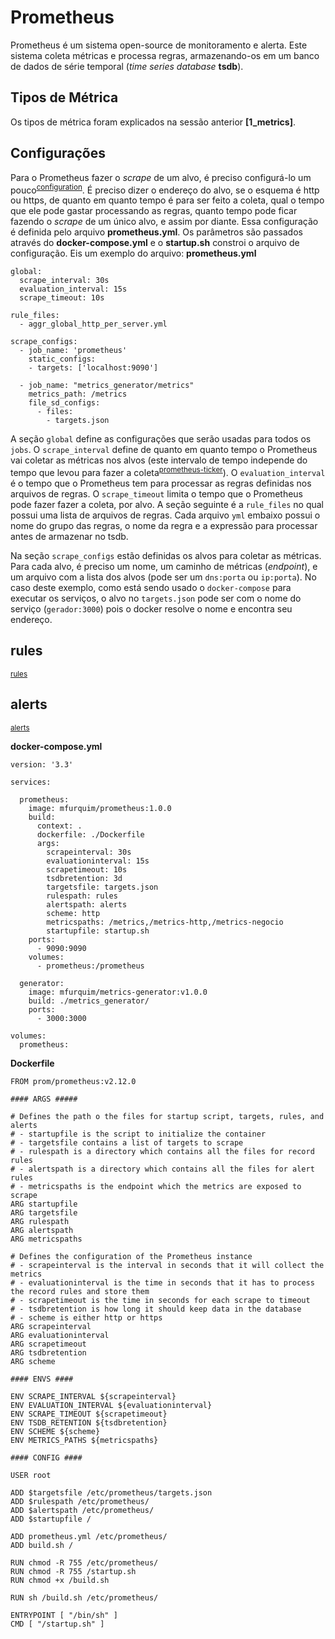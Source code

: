 Prometheus
==========

Prometheus é um sistema open-source de monitoramento e alerta. Este sistema coleta métricas e processa regras, armazenando-os em um banco de dados de série temporal (_time series database_ **tsdb**).


Tipos de Métrica
----------------

Os tipos de métrica foram explicados na sessão anterior **[1\_metrics]**.


Configurações
-------------

Para o Prometheus fazer o _scrape_ de um alvo, é preciso configurá-lo um pouco<sup>[configuration](https://prometheus.io/docs/prometheus/latest/configuration/configuration/)</sup>. É preciso dizer o endereço do alvo, se o esquema é http ou https, de quanto em quanto tempo é para ser feito a coleta, qual o tempo que ele pode gastar processando as regras, quanto tempo pode ficar fazendo o _scrape_ de um único alvo, e assim por diante. Essa configuração é definida pelo arquivo **prometheus.yml**. Os parâmetros são passados através do **docker-compose.yml** e o **startup.sh** constroi o arquivo de configuração. Eis um exemplo do arquivo:
**prometheus.yml**
```
global:
  scrape_interval: 30s
  evaluation_interval: 15s
  scrape_timeout: 10s

rule_files: 
  - aggr_global_http_per_server.yml

scrape_configs:
  - job_name: 'prometheus'
    static_configs:
    - targets: ['localhost:9090']

  - job_name: "metrics_generator/metrics"
    metrics_path: /metrics
    file_sd_configs:
      - files:
        - targets.json
```

A seção `global` define as configurações que serão usadas para todos os `jobs`. O `scrape_interval` define de quanto em quanto tempo o Prometheus vai coletar as métricas nos alvos (este intervalo de tempo independe do tempo que levou para fazer a coleta<sup>[prometheus-ticker](https://utcc.utoronto.ca/~cks/space/blog/sysadmin/PrometheusScrapeIntervalBit)</sup>). O `evaluation_interval` é o tempo que o Prometheus tem para processar as regras definidas nos arquivos de regras. O `scrape_timeout` limita o tempo que o Prometheus pode fazer fazer a coleta, por alvo. A seção seguinte é a `rule_files` no qual possui uma lista de arquivos de regras. Cada arquivo `yml` embaixo possui o nome do grupo das regras, o nome da regra e a expressão para processar antes de armazenar no tsdb.

Na seção `scrape_configs` estão definidas os alvos para coletar as métricas. Para cada alvo, é preciso um nome, um caminho de métricas (_endpoint_), e um arquivo com a lista dos alvos (pode ser um `dns:porta` ou `ip:porta`). No caso deste exemplo, como está sendo usado o `docker-compose` para executar os serviços, o alvo no `targets.json` pode ser com o nome do serviço (`gerador:3000`) pois o docker resolve o nome e encontra seu endereço.



rules
-----

<sup>[rules](https://prometheus.io/docs/prometheus/latest/configuration/recording_rules/)</sup>


alerts
------

<sup>[alerts](https://prometheus.io/docs/prometheus/latest/configuration/alerting_rules/)</sup>




**docker-compose.yml**
```
version: '3.3'

services:

  prometheus:
    image: mfurquim/prometheus:1.0.0
    build:
      context: .
      dockerfile: ./Dockerfile
      args:
        scrapeinterval: 30s
        evaluationinterval: 15s
        scrapetimeout: 10s
        tsdbretention: 3d
        targetsfile: targets.json
        rulespath: rules
        alertspath: alerts
        scheme: http
        metricspaths: /metrics,/metrics-http,/metrics-negocio
        startupfile: startup.sh
    ports:
      - 9090:9090
    volumes:
      - prometheus:/prometheus

  generator:
    image: mfurquim/metrics-generator:v1.0.0
    build: ./metrics_generator/
    ports:
      - 3000:3000

volumes:
  prometheus:
```

**Dockerfile**
```
FROM prom/prometheus:v2.12.0

#### ARGS #####

# Defines the path o the files for startup script, targets, rules, and alerts
# - startupfile is the script to initialize the container
# - targetsfile contains a list of targets to scrape
# - rulespath is a directory which contains all the files for record rules
# - alertspath is a directory which contains all the files for alert rules
# - metricspaths is the endpoint which the metrics are exposed to scrape
ARG startupfile
ARG targetsfile
ARG rulespath
ARG alertspath
ARG metricspaths

# Defines the configuration of the Prometheus instance
# - scrapeinterval is the interval in seconds that it will collect the metrics
# - evaluationinterval is the time in seconds that it has to process the record rules and store them
# - scrapetimeout is the time in seconds for each scrape to timeout
# - tsdbretention is how long it should keep data in the database
# - scheme is either http or https
ARG scrapeinterval
ARG evaluationinterval
ARG scrapetimeout
ARG tsdbretention
ARG scheme

#### ENVS ####

ENV SCRAPE_INTERVAL ${scrapeinterval}
ENV EVALUATION_INTERVAL ${evaluationinterval}
ENV SCRAPE_TIMEOUT ${scrapetimeout}
ENV TSDB_RETENTION ${tsdbretention}
ENV SCHEME ${scheme}
ENV METRICS_PATHS ${metricspaths}

#### CONFIG ####

USER root

ADD $targetsfile /etc/prometheus/targets.json
ADD $rulespath /etc/prometheus/
ADD $alertspath /etc/prometheus/
ADD $startupfile /

ADD prometheus.yml /etc/prometheus/
ADD build.sh /

RUN chmod -R 755 /etc/prometheus/
RUN chmod -R 755 /startup.sh
RUN chmod +x /build.sh

RUN sh /build.sh /etc/prometheus/

ENTRYPOINT [ "/bin/sh" ]
CMD [ "/startup.sh" ]
```
